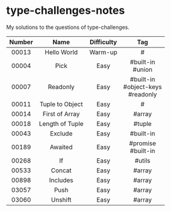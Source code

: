 # type-challenges-notes

My solutions to the questions of type-challenges.

| Number |              Name              | Difficulty |          Tag          |
| :----: | :----------------------------: | :--------: | :-------------------: |
| 00013  |          Hello World           |  Warm-up   |           #           |
| 00004  |              Pick              |    Easy    |  #built-in<br>#union  |
| 00007  |            Readonly            |    Easy    | #built-in<br>#object-keys<br>#readonly |
| 00011  |        Tuple to Object         |    Easy    |           #           |
| 00014  |         First of Array         |    Easy    |        #array         |
| 00018  |        Length of Tuple         |    Easy    |        #tuple         |
| 00043  |            Exclude             |    Easy    |       #built-in       |
| 00189  |            Awaited             |    Easy    | #promise<br>#built-in |
| 00268  |               If               |    Easy    |        #utils         |
| 00533  |             Concat             |    Easy    |        #array         |
| 00898  |            Includes            |    Easy    |        #array         |
| 03057  |              Push              |    Easy    |        #array         |
| 03060  |            Unshift             |    Easy    |        #array         |
